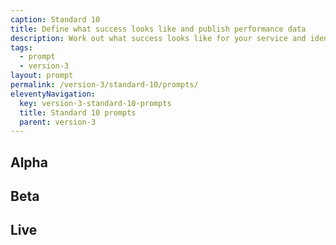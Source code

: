 ```yaml
---
caption: Standard 10
title: Define what success looks like and publish performance data
description: Work out what success looks like for your service and identify metrics which will tell you what’s working and what can be improved, combined with user research.
tags:
  - prompt
  - version-3
layout: prompt
permalink: /version-3/standard-10/prompts/
eleventyNavigation:
  key: version-3-standard-10-prompts
  title: Standard 10 prompts
  parent: version-3
---
```


## Alpha

## Beta

## Live
